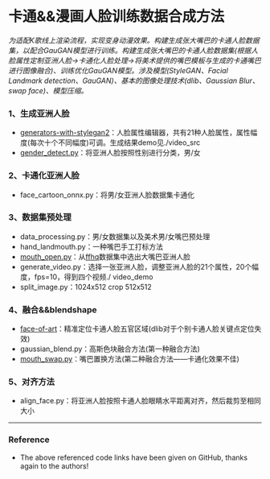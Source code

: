 # 卡通&&漫画人脸训练数据合成方法
  *为适配K歌线上渲染流程，实现变身动漫效果。构建生成张大嘴巴的卡通人脸数据集，以配合GauGAN模型进行训练。构建生成张大嘴巴的卡通人脸数据集(根据人脸属性定制亚洲人脸->卡通化人脸处理->将美术提供的嘴巴模板与生成的卡通嘴巴进行图像融合)、训练优化GauGAN模型。涉及模型(StyleGAN、Facial Landmark detection、GauGAN)、基本的图像处理技术(dlib、Gaussian Blur、swap face)、模型压缩。*
### 1、生成亚洲人脸
- [generators-with-stylegan2](https://github.com/a312863063/generators-with-stylegan2)：人脸属性编辑器，共有21种人脸属性，属性幅度(每次十个不同幅度)可调。生成结果demo见./video_src
- [gender_detect.py](https://learnopencv.com/age-gender-classification-using-opencv-deep-learning-c-python/)：将亚洲人脸按照性别进行分类，男/女
### 2、卡通化亚洲人脸
- face_cartoon_onnx.py：将男/女亚洲人脸数据集卡通化
### 3、数据集预处理
- data_processing.py：男/女数据集以及美术男/女嘴巴预处理
- hand_landmouth.py：一种嘴巴手工打标方法
- [mouth_open.py](https://github.com/peterjpxie/detect_mouth_open)：从[ffhq](https://github.com/NVlabs/ffhq-dataset)数据集中选出大嘴巴亚洲人脸
- generate_video.py：选择一张亚洲人脸，调整亚洲人脸的21个属性，20个幅度，fps=10，得到四个视频./ video_demo
- split_image.py：1024x512 crop 512x512
### 4、融合&&blendshape
- [face-of-art](https://github.com/papulke/face-of-art)：精准定位卡通人脸五官区域(dlib对于个别卡通人脸关键点定位失效)
- gaussian_blend.py：高斯色块融合方法(第一种融合方法)
- [mouth_swap.py](https://github.com/spmallick/learnopencv/blob/master/FaceSwap/faceSwap.py)：嘴巴置换方法(第二种融合方法——卡通化效果不佳)
### 5、对齐方法
- align_face.py：将亚洲人脸按照卡通人脸眼睛水平距离对齐，然后裁剪至相同大小
***
### Reference
- The above referenced code links have been given on GitHub, thanks again to the authors!
